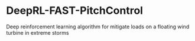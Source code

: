 # DeepRL-FAST-PitchControl
Deep reinforcement learning algorithm for mitigate loads on a floating wind turbine in extreme storms

